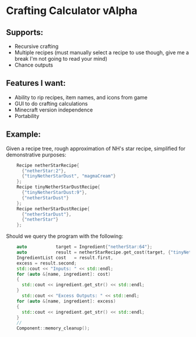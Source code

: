 # Crafting Calculator vAlpha

## Supports:

- Recursive crafting
- Multiple recipes (must manually select a recipe to use though, give me a break I'm not going to read your mind)
- Chance outputs

## Features I want:

- Ability to rip recipes, item names, and icons from game
- GUI to do crafting calculations
- Minecraft version independence
- Portability

## Example:

Given a recipe tree, rough approximation of NH's star recipe, simplified for demonstrative purposes:

```c++
    Recipe netherStarRecipe{
      {"netherStar:2"},
      {"tinyNetherStarDust", "magmaCream"}
    };
    Recipe tinyNetherStarDustRecipe{
      {"tinyNetherStarDust:9"},       
      {"netherStarDust"}
    };
    Recipe netherStarDustRecipe{
      {"netherStarDust"},
      {"netherStar"}
    };
```
Should we query the program with the following:
```c++
    auto           target = Ingredient{"netherStar:64"};
    auto           result = netherStarRecipe.get_cost(target, {"tinyNetherStarDust:1"});
    IngredientList cost   = result.first,
    excess = result.second;
    std::cout << "Inputs: " << std::endl;
    for (auto &[name, ingredient]: cost)
    {
      std::cout << ingredient.get_str() << std::endl;
    }
      std::cout << "Excess Outputs: " << std::endl;
    for (auto &[name, ingredient]: excess)
    {
      std::cout << ingredient.get_str() << std::endl;
    }
    //
    Component::memory_cleanup();
```